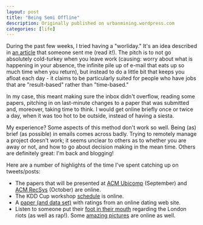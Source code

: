 ```yaml
---
layout: post
title: "Being Semi Offline"
description: Originally published on urbanmining.wordpress.com
categories: [life]
---
```


During the past few weeks, I tried having a "worliday." It's an idea described in <a href="http://www.ft.com/cms/s/0/f0a90578-ba28-11e0-b313-00144feabdc0.html#axzz1UvvfgMvY">an article</a> that someone sent me (read it!). The pitch is to not go absolutely cold-turkey when you leave work (causing: worry about what is happening in your absence, the infinite pile up of e-mail that eats up so much time when you return), but instead to do a little bit that keeps you afloat each day - it claims to be particularly suited for people who have jobs that are "result-based" rather than "time-based."

In my case, this meant making sure the inbox didn't overflow, reading some papers, pitching in on last-minute changes to a paper that was submitted and, moreover, taking time to think. I would get online briefly once or twice a day, when it was too hot to be outside, instead of having a siesta.

My experience? Some aspects of this method don't work so well. Being (as) brief (as possible) in emails comes across badly. Trying to remotely manage a project doesn't work; it seems unclear to others as to whether you are away or not, and how to go about decision making in the mean time. Others are definitely great: I'm back and blogging!

Here are a number of highlights of the time I've spent catching up on tweets/posts:
* The papers that will be presented at <a href="http://www.ubicomp.org/ubicomp2011/acceptedpapers.html" target="_blank">ACM Ubicomp</a> (September) and <a href="http://www.recsys.acm.org/2011/accepted_papers.shtml" target="_blank">ACM RecSys</a> (October) are online.
* The KDD Cup workshop <a href="http://kddcup.yahoo.com/workshop.php#" target="_blank">schedule</a> is online.
* A <a href="http://www.occamslab.com/petricek/data/" target="_blank">paper (and data set)</a> with ratings from an online dating web site.
* Listen to someone put their <a href="http://www.youtube.com/watch?v=S2_6ggJf3ns" target="_blank">foot in their mouth</a> regarding the London riots (as well as rap!). Some <a href="http://www.leonneal.com/blog/2011/08/12/london-riots-august-2011/" target="_blank">amazing pictures</a> are online as well.
